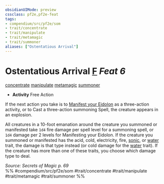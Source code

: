 ```yaml
---
obsidianUIMode: preview
cssclass: pf2e,pf2e-feat
tags:
- compendium/src/pf2e/som
- trait/concentrate
- trait/manipulate
- trait/metamagic
- trait/summoner
aliases: ["Ostentatious Arrival"]
---
```

# Ostentatious Arrival  [F](../../rules/core-rulebook/chapter-9-playing-the-game.md#Actions "Free Action") *Feat 6*  
[concentrate](../../rules/traits/concentrate.md)  [manipulate](../../rules/traits/manipulate.md)  [metamagic](../../rules/traits/metamagic.md)  [summoner](../../rules/traits/summoner-som.md)  

- **Activity** Free Action

If the next action you take is to [Manifest your Eidolon](../../rules/actions/manifest-eidolon-som.md) as a three-action activity, or to Cast a three-action summoning Spell, the creature appears in an explosion.

All creatures in a 10-foot emanation around the creature you summoned or manifested take `1d4` fire damage per spell level for a summoning spell, or `1d4` damage per 2 levels for Manifesting your Eidolon. If the creature you summoned or manifested has the acid, cold, electricity, fire, [sonic](../../rules/traits/sonic.md), or [water](../../rules/traits/water.md) trait, the damage is that type instead (or cold damage for the [water](../../rules/traits/water.md) trait). If the creature has more than one of these traits, you choose which damage type to deal.

*Source: Secrets of Magic p. 69*  
%% #compendium/src/pf2e/som #trait/concentrate #trait/manipulate #trait/metamagic #trait/summoner %%